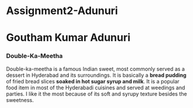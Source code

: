 # Assignment2-Adunuri

# Goutham Kumar Adunuri
### Double\-Ka\-Meetha

Double\-ka\-meetha is a famous Indian sweet, most commonly served as a dessert in Hyderabad and its surroundings. It is basically a **bread pudding** of fried bread slices **soaked in hot sugar syrup and milk**. It is a popular food item in most of the Hyderabadi cuisines and served at weedings and parties. I like it the most because of its soft and syrupy texture besides the sweetness.